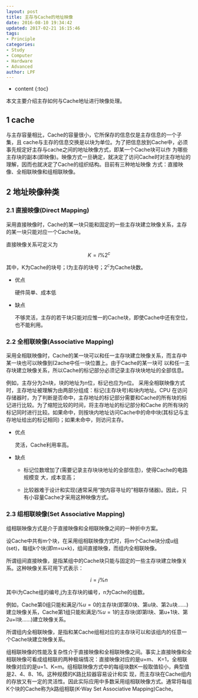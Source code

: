 ```yaml
---
layout: post
title: 主存与Cache的地址映像
date: 2016-08-10 19:34:42
updated: 2017-02-21 16:15:46
tags:
- Principle
categories:
- Study
- Computer
- Hardware
- Advanced
author: LPF
---
```


* content
{:toc}

本文主要介绍主存如何与Cache地址进行映像处理。




## 1 cache 

与主存容量相比，Cache的容量很小，它所保存的信息仅是主存信息的一个子集，且 cache与主存的信息交换是以块为单位。为了把信息放到Cache中，必须事先规定好主存与cache之间的地址映像方式，即某一个Cache块可以作 为哪些主存块的副本(即映像)。映像方式一旦确定，就决定了访问Cache时对主存地址的理解，因而也就决定了Cache的组织结构。目前有三种地址映像 方式：直接映像、全相联映像和组相联映像。

## 2 地址映像种类

### 2.1 直接映像(Direct Mapping)

采用直接映像时，Cache的某一块只能和固定的一些主存块建立映像关系，主存的某一块只能对应一个Cache块。

直接映像关系可定义为$$K = I \% 2^c$$

其中，K为Cache的块号；I为主存的块号；$2^c$为Cache块数。

- 优点

    硬件简单、成本低

- 缺点

    不够灵活，主存的若干块只能对应惟一的Cache块，即使Cache中还有空位，也不能利用。



### 2.2 全相联映像(Associative Mapping)

采用全相联映像时，Cache的某一块可以和任一主存块建立映像关系，而主存中某一块也可以映像到(2ache中任一块位置上。由于Cache的某一块可 以和任一主存块建立映像关系，所以Cache的标记部分必须记录主存块块地址的全部信息。

例如，主存分为2n块，块的地址为n位，标记也应为n位。 采用全相联映像方式时，主存地址被理解为由两部分组成：标记(主存块号)和块内地址。CPU 在访问存储器时，为了判断是否命中，主存地址的标记部分需要和Cache的所有块的标记进行比较。为了缩短比较的时间，将主存地址的标记部分和Cache 的所有块的标记同时进行比较。如果命中，则按块内地址访问Cache中的命中块(其标记与主存地址给出的标记相同)；如果未命中，则访问主存。

- 优点

    灵活，Cache利用率高。

- 缺点 

    - 标记位数增加了(需要记录主存块块地址的全部信息)，使得Cache的电路规模变 大，成本变高；

    - 比较器难于设计和实现(通常采用“按内容寻址的”相联存储器)。因此，只有小容量Cache才采用这种映像方式。



### 2.3 组相联映像(Set Associative Mapping)

组相联映像方式是介于直接映像和全相联映像之间的一种折中方案。

设Cache中共有m个块，在采用组相联映像方式时，将m个Cache块分成u组(set)，每组k个块(即m=u×k)，组间直接映像，而组内全相联映像。

所谓组间直接映像，是指某组中的Cache块只能与固定的一些主存块建立映像关系。这种映像关系可用下式表示：

$$i = j \% n$$

其中i为Cache组的编号,j为主存块的编号，n为Cache的组数。



例如，Cache第0组只能和满足$i \% u = 0$的主存块(即第0块、第u块、第2u块……)建立映像关系，Cache第1组只能和满足$i \% u = 1$的主存块(即第l块、第u+1块、第2u+l块……)建立映像关系。

所谓组内全相联映像，是指和某Cache组相对应的主存块可以和该组内的任意一 个Cache块建立映像关系。



组相联映像的性能及复杂性介于直接映像和全相联映像之间。事实上直接映像和全相联映像可看成组相联的两种极端情况：直接映像对应的是u=m、 K=1，全相联映像对应的是u=1、K=m。组相联映像方式中的每组块数K一般取值较小，典型值是2、4、8、16。这种规模的K路比较器容易设计和实 现，而主存块在Cache组内的存放又有一定的灵活性。因此实际应用中多数采用组相联映像方式。通常将每组K个块的Cache称为k路组相联(K-Way Set Associative Mapping)Cache。